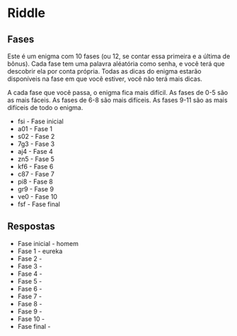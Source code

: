 # Riddle

## Fases

Este é um enigma com 10 fases (ou 12, se contar essa primeira e a última de bônus). Cada fase tem uma palavra aléatória como senha, e você terá que descobrir ela por conta própria. Todas as dicas do enigma estarão disponíveis na fase em que você estiver, você não terá mais dicas.

A cada fase que você passa, o enigma fica mais difícil. As fases de 0-5 são as mais fáceis. As fases de 6-8 são mais difíceis. As fases 9-11 são as mais difíceis de todo o enigma.

* fsi - Fase inicial
* a01 - Fase 1
* s02 - Fase 2
* 7g3 - Fase 3
* aj4 - Fase 4
* zn5 - Fase 5
* kf6 - Fase 6
* c87 - Fase 7
* pi8 - Fase 8
* gr9 - Fase 9
* ve0 - Fase 10
* fsf - Fase final

## Respostas

* Fase inicial - homem
* Fase 1 - eureka
* Fase 2 - 
* Fase 3 - 
* Fase 4 - 
* Fase 5 - 
* Fase 6 - 
* Fase 7 - 
* Fase 8 - 
* Fase 9 - 
* Fase 10 - 
* Fase final - 